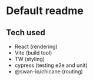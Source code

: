 # Default readme

## Tech used

- React (rendering)
- Vite (build tool)
- TW (styling)
- cypress (testing e2e and unit)
- @swan-io/chicane (routing)
